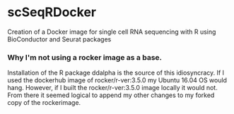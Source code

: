# scSeqRDocker
Creation of a Docker image for single cell RNA sequencing with R using BioConductor and Seurat packages

### Why I'm not using a rocker image as a base.
Installation of the R package ddalpha is the source of this idiosyncracy. If I used the dockerhub image
of rocker/r-ver:3.5.0 my Ubuntu 16.04 OS would hang. However, if I built the rocker/r-ver:3.5.0 image
locally it would not. From there it seemed logical to append my other changes to my forked copy of the rockerimage.
